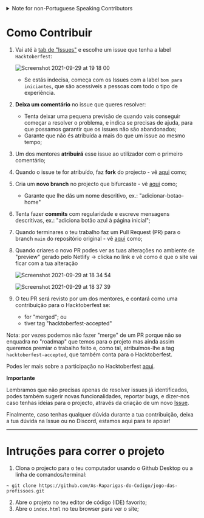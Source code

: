 <details>
  <summary>Note for non-Portuguese Speaking Contributors</summary>
  
  This project was made open source in order to encourage contributions from Portuguese students enrolled in the "As Raparigas do Código" project and, as such, will be mostly written in Portuguese. 
  
  https://raparigasdocodigo.pt/

  However, if you'd like to contribute, we will accept PRs in English. 
  
  Thank you!
</details>

# Como Contribuir

1. Vai até à [tab de "Issues"](https://github.com/As-Raparigas-do-Codigo/jogo-das-profissoes/issues) e escolhe um issue que tenha a label `Hacktoberfest`:

    ![Screenshot 2021-09-29 at 19 18 00](https://user-images.githubusercontent.com/39055313/135326142-be3b2240-e019-4f72-a01d-2524e95f1bf0.png)
    * Se estás indecisa, começa com os Issues com a label `bom para iniciantes`, que são acessíveis a pessoas com todo o tipo de experiência.
2. **Deixa um comentário** no issue que queres resolver:
    - Tenta deixar uma pequena previsão de quando vais conseguir começar a resolver o problema, e indica se precisas de ajuda, para que possamos garantir que os issues não são abandonados;
    - Garante que não és atribuída a mais do que um issue ao mesmo tempo;
3. Um dos mentores **atribuirá** esse issue ao utilizador com o primeiro comentário;
4. Quando o issue te for atribuído, faz **fork** do projecto - vê [aqui](https://docs.github.com/pt/github/getting-started-with-github/quickstart/fork-a-repo) como;
5. Cria um **novo branch** no projecto que bifurcaste - vê [aqui](https://docs.github.com/pt/github/collaborating-with-pull-requests/proposing-changes-to-your-work-with-pull-requests/creating-and-deleting-branches-within-your-repository) como;
    - Garante que lhe dás um nome descritivo, ex.: "adicionar-botao-home"
6. Tenta fazer **commits** com regularidade e escreve mensagens descritivas, ex.: "adiciona botão azul à página inicial";
7. Quando terminares o teu trabalho faz um Pull Request (PR) para o branch `main` do repositório original - vê [aqui](https://docs.github.com/pt/github/getting-started-with-github/quickstart/fork-a-repo) como;
8. Quando criares o novo PR podes ver as tuas alterações no ambiente de "preview" gerado pelo Netlify -> clicka no link e vê como é que o site vai ficar com a tua alteração

    ![Screenshot 2021-09-29 at 18 34 54](https://user-images.githubusercontent.com/39055313/135320791-04f43bfd-aebe-4d34-acbd-20200798120e.png)

    ![Screenshot 2021-09-29 at 18 37 39](https://user-images.githubusercontent.com/39055313/135320592-d02e35f1-f02d-4a68-92fa-9833e0193526.png)

9. O teu PR será revisto por um dos mentores, e contará como uma contribuição para o Hacktoberfest se:
    - for "merged"; ou
    - tiver tag "hacktoberfest-accepted"

Nota: por vezes podemos não fazer "merge" de um PR porque não se enquadra no "roadmap" que temos para o projeto mas ainda assim queremos premiar o trabalho feito e, como tal, atribuímos-lhe a tag `hacktoberfest-accepted`, que também conta para o Hacktoberfest.

Podes ler mais sobre a participação no Hacktoberfest [aqui](https://hacktoberfest.digitalocean.com/resources/participation).

**Importante**

Lembramos que não precisas apenas de resolver issues já identificados, podes também sugerir novas funcionalidades, reportar bugs, e dizer-nos caso tenhas ideias para o projecto, através da criação de um novo [Issue](https://github.com/As-Raparigas-do-Codigo/jogo-das-profissoes/issues).

Finalmente, caso tenhas qualquer dúvida durante a tua contribuição, deixa a tua dúvida na Issue ou no Discord, estamos aqui para te apoiar!

--------

# Intruções para correr o projeto

1. Clona o projecto para o teu computador usando o Github Desktop ou a linha de comandos/terminal:

  ```
  ~ git clone https://github.com/As-Raparigas-do-Codigo/jogo-das-profissoes.git
  ```

2. Abre o projeto no teu editor de código (IDE) favorito;
3. Abre o `index.html` no teu browser para ver o site;
